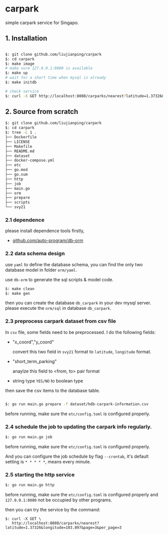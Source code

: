 carpark
===

simple carpark service for Singapo.

## 1. Installation

````bash

$: git clone github.com/liujianping/carpark
$: cd carpark
$: make image
# make sure 127.0.0.1:8080 is available
$: make up 
# wait for a short time when mysql is already
$: make initdb

# check service
$: curl -X GET http://localhost:8080/carparks/nearest?latitude=1.37326&longitude=103.897&page=0&per_page=3
````

## 2. Source from scratch

````bash
$: git clone github.com/liujianping/carpark
$: cd carpark 
$: tree -L 1 .
├── Dockerfile
├── LICENSE
├── Makefile
├── README.md
├── dataset
├── docker-compose.yml
├── etc
├── go.mod
├── go.sum
├── http
├── job
├── main.go
├── orm
├── prepare
├── scripts
└── svy21
````

### 2.1 dependence

please install dependence tools firstly,

- [github.com/auto-program/db-orm](https://github.com/auto-program/db-orm)


### 2.2 data schema design

use `yaml` to define the database schema, you can find the only two database model in  folder `orm/yaml`.

use `db-orm` to generate the sql scripts & model code.

````bash
$: make clean
$: make gen
````

then you can create the database `db_carpark` in your dev mysql server. please execute the `orm/sql` in database `db_carpark`.

### 2.3 preprocess carpark dataset from csv file

In `csv` file, some fields need to be preprocessed. I do the following fields:

- "x_coord","y_coord"
  
  convert this two field in `svy21` format to `latitude`, `longitude` format.

- "short_term_parking"

  anaylze this field to <from, to> pair format

- string type `YES/NO` to boolean type

then save the csv items to the database table.


````bash

$: go run main.go prepare -f dataset/hdb-carpark-information.csv 
````

before running, make sure the `etc/config.toml` is configured properly. 

### 2.4 schedule the job to updating the carpark info regularly.

````bash
$: go run main.go job
````

before running, make sure the `etc/config.toml` is configured properly. 

And you can configure the job schedule by flag `--crontab`, it's default setting is `* * * * *`, means every minute.


### 2.5 starting the http service

````bash
$: go run main.go http
````

before running, make sure the `etc/config.toml` is configured properly and `127.0.0.1:8080` not be occupied by other programs. 

then you can try the service by the command:

````
$: curl -X GET \
   http://localhost:8080/carparks/nearest?latitude=1.37326&longitude=103.897&page=3&per_page=3
````

